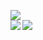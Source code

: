 <a href="https://atcoder.jp/users/chem" target="_blank" title="chem"><img src="https://img.shields.io/endpoint?url=https%3A%2F%2Fatcoder-badges.now.sh%2Fapi%2Fatcoder%2Fjson%2Fchem" /></a>
<br />
<a href="https://github.com/anuraghazra/github-readme-stats">
  <img align="left" src="https://github-readme-stats.vercel.app/api?username=TakumaIkeda&count_private=true&show_icons=true&include_all_commits=true" />
</a>
<a href="https://github.com/anuraghazra/github-readme-stats">
  <img align="left" src="https://github-readme-stats.vercel.app/api/top-langs/?username=TakumaIkeda&langs_count=5&include_all_commits=true" />
</a>

